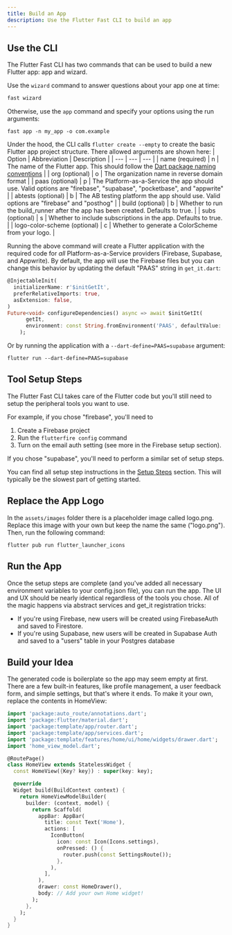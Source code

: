 ```yaml
---
title: Build an App
description: Use the Flutter Fast CLI to build an app
---
```

## Use the CLI
The Flutter Fast CLI has two commands that can be used to build a new Flutter app: app and wizard.

Use the `wizard` command to answer questions about your app one at time:
```bash
fast wizard
```
Otherwise, use the `app` command and specify your options using the run arguments:

```
fast app -n my_app -o com.example
```
Under the hood, the CLI calls `flutter create --empty` to create the basic Flutter app project structure. There allowed arguments are shown here:
| Option | Abbreviation | Description |
| --- | --- | --- | 
| name (required) | n | The name of the Flutter app. This should follow the [Dart package naming conventions](https://dart.dev/tools/pub/pubspec#name) |
| org  (optional) | o | The organization name in reverse domain format |
| paas (optional) | p | The Platform-as-a-Service the app should use. Valid options are "firebase", "supabase", "pocketbase", and "appwrite" |
| abtests (optional) | b | The AB testing platform the app should use. Valid options are "firebase" and "posthog" |
| build (optional) | b | Whether to run the build_runner after the app has been created. Defaults to true. |
| subs (optional) | s | Whether to include subscriptions in the app. Defaults to true. |
| logo-color-scheme (optional) | c | Whether to generate a ColorScheme from your logo. |

Running the above command will create a Flutter application with the required code for _all_ Platform-as-a-Service providers (Firebase, Supabase, and Appwrite). By default, the app will use the Firebase files but you can change this behavior by updating the default "PAAS" string in `get_it.dart`:

```dart
@InjectableInit(
  initializerName: r'$initGetIt', 
  preferRelativeImports: true, 
  asExtension: false, 
)
Future<void> configureDependencies() async => await $initGetIt(
      getIt,
      environment: const String.fromEnvironment('PAAS', defaultValue: 'firebase'), // Change this to supabase
    );
```

Or by running the application with a `--dart-define=PAAS=supabase` argument:
```
flutter run --dart-define=PAAS=supabase
```

## Tool Setup Steps

The Flutter Fast CLI takes care of the Flutter code but you'll still need to setup the peripheral tools you want to use.

For example, if you chose "firebase", you'll need to 
1. Create a Firebase project
2. Run the  `flutterfire config` command
3. Turn on the email auth setting (see more in the Firebase setup section). 

If you chose "supabase", you'll need to perform a similar set of setup steps. 

You can find all setup step instructions in the [Setup Steps](/flutter-fast-guide/setup/overview/) section. This will typically be the slowest part of getting started.

## Replace the App Logo
In the `assets/images` folder there is a placeholder image called logo.png. Replace this image with your own but keep the name the same ("logo.png"). Then, run the following command:

```
flutter pub run flutter_launcher_icons
```

## Run the App
Once the setup steps are complete (and you've added all necessary environment variables to your config.json file), you can run the app. The UI and UX should be nearly identical regardless of the tools you chose. All of the magic happens via abstract services and get_it registration tricks:

- If you're using Firebase, new users will be created using FirebaseAuth and saved to Firestore. 
- If you're using Supabase, new users will be created in Supabase Auth and saved to a "users" table in your Postgres database

## Build your Idea
The generated code is boilerplate so the app may seem empty at first. There are a few built-in features, like profile management, a user feedback form, and simple settings, but that's where it ends. To make it your own, replace the contents in HomeView:
```dart
import 'package:auto_route/annotations.dart';
import 'package:flutter/material.dart';
import 'package:template/app/router.dart';
import 'package:template/app/services.dart';
import 'package:template/features/home/ui/home/widgets/drawer.dart';
import 'home_view_model.dart';

@RoutePage()
class HomeView extends StatelessWidget {
  const HomeView({Key? key}) : super(key: key);

  @override
  Widget build(BuildContext context) {
    return HomeViewModelBuilder(
      builder: (context, model) {
        return Scaffold(
          appBar: AppBar(
            title: const Text('Home'),
            actions: [
              IconButton(
                icon: const Icon(Icons.settings),
                onPressed: () {
                  router.push(const SettingsRoute());
                },
              ),
            ],
          ),
          drawer: const HomeDrawer(),
          body: // Add your own Home widget!
        );
      },
    );
  }
}

```